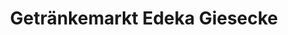 ---
title: "Getränkemarkt Edeka Giesecke"
url: /magdeburg/getraenkemarkt-edeka-giesecke/
shop: Getränke
---